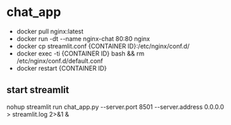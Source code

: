 # chat_app

* docker pull nginx:latest
*  docker run -dt --name nginx-chat 80:80 nginx
*  docker cp streamlit.conf {CONTAINER ID}:/etc/nginx/conf.d/
*  docker exec -ti {CONTAINER ID} bash  && rm /etc/nginx/conf.d/default.conf
*  docker restart {CONTAINER ID}

## start streamlit
nohup streamlit run chat_app.py --server.port 8501 --server.address 0.0.0.0 > streamlit.log 2>&1 &
